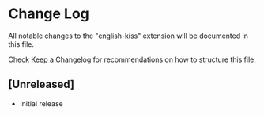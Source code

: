 # Change Log

All notable changes to the "english-kiss" extension will be documented in this file.

Check [Keep a Changelog](http://keepachangelog.com/) for recommendations on how to structure this file.

## [Unreleased]

- Initial release
